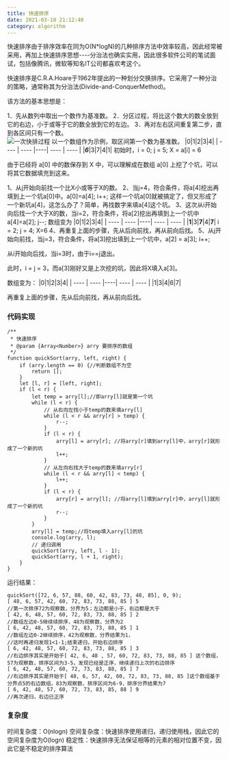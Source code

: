 ```yaml
---
title: 快速排序
date: 2021-03-10 21:12:40
category: algorithm
---
```

快速排序由于排序效率在同为O(N*logN)的几种排序方法中效率较高，因此经常被采用，再加上快速排序思想----分治法也确实实用，因此很多软件公司的笔试面试，包括像腾讯，微软等知名IT公司都喜欢考这个。

快速排序是C.R.A.Hoare于1962年提出的一种划分交换排序。它采用了一种分治的策略，通常称其为分治法(Divide-and-ConquerMethod)。

该方法的基本思想是：

1．先从数列中取出一个数作为基准数。
2．分区过程，将比这个数大的数全放到它的右边，小于或等于它的数全放到它的左边。
3．再对左右区间重复第二步，直到各区间只有一个数。  
![一次快排过程](https://upload-images.jianshu.io/upload_images/10024246-3f6f3e05a50e33ae.gif?imageMogr2/auto-orient/strip)
以一个数组作为示例，取区间第一个数为基准数。
|0|1|2|3|4|
|  ----  | ----  |----|  ----  | ----  |
|***6***|3|7|4|1|
初始时，i = 0;  j = 5;   X = a[i] = 6

由于已经将 a[0] 中的数保存到 X 中，可以理解成在数组 a[0] 上挖了个坑，可以将其它数据填充到这来。

1、从j开始向前找一个比X小或等于X的数。
2、当j=4，符合条件，将a[4]挖出再填到上一个坑a[0]中。a[0]=a[4]; i++;  这样一个坑a[0]就被搞定了，但又形成了一个新坑a[4]，这怎么办了？简单，再找数字来填a[4]这个坑。
3、这次从i开始向后找一个大于X的数，当i=2，符合条件，将a[2]挖出再填到上一个坑中a[4]=a[2]; j--;
数组变为
|0|1|2|3|4|
|  ----  | ----  |----|  ----  | ----  |
|**1**|3|**7**|4|**7**|
i = 2;   j = 4;   X=6
4、再重复上面的步骤，先从后向前找，再从前向后找。
5、从j开始向前找，当j=3，符合条件，将a[3]挖出填到上一个坑中，a[2] = a[3]; i++;

从i开始向后找，当i=3时，由于i==j退出。

此时，i = j = 3，而a[3]刚好又是上次挖的坑，因此将X填入a[3]。

数组变为：
|0|1|2|3|4|
|  ----  | ----  |----|  ----  | ----  |
|1|3|4|6|7|

再重复上面的步骤，先从后向前找，再从前向后找。
### 代码实现
```
/**
 * 快速排序
 * @param {Array<Number>} arry 要排序的数组
 */
function quickSort(arry, left, right) {
    if (arry.length == 0) {//判断数组不为空
        return [];
    }
    let [l, r] = [left, right];
    if (l < r) {
        let temp = arry[l];//即arry[l]就是第一个坑
        while (l < r) {
            // 从右向左找小于temp的数来填arry[l]
            while (l < r && arry[r] > temp) {
                r--;
            }
            if (l < r) {
                arry[l] = arry[r]; //将arry[r]填到arry[l]中，arry[r]就形成了一个新的坑
                l++;
            }
            // 从左向右找大于temp的数来填arry[r]
            while (l < r && arry[l] < temp) {
                l++;
            }
            if (l < r) {
                arry[r] = arry[l]; //将arry[l]填到arry[r]中，arry[l]就形成了一个新的坑
                r--;
            }
        }
        arry[l] = temp;//将temp填入arry[l]的坑
        console.log(arry, l);
        // 递归调用 
        quickSort(arry, left, l - 1);
        quickSort(arry, l + 1, right);
    }
}
```
运行结果：
```
quickSort([72, 6, 57, 88, 60, 42, 83, 73, 48, 85], 0, 9);
[ 48, 6, 57, 42, 60, 72, 83, 73, 88, 85 ] 5
//第一次排序72为观察数，分界为5；左边都是小于，右边都是大于
[ 42, 6, 48, 57, 60, 72, 83, 73, 88, 85 ] 2
//数组左边0-5继续续排序，48为观察数，分界为2
[ 6, 42, 48, 57, 60, 72, 83, 73, 88, 85 ] 1
//数组左边0-2继续排序，42为观察数，分界结果为1，
//这时再递归发现1<1-1;结束递归，开始右边排序
[ 6, 42, 48, 57, 60, 72, 83, 73, 88, 85 ] 3
//右边排序其实是开始于[ 42, 6, 48 , 57, 60, 72, 83, 73, 88, 85 ] 这个数组，57为观察数，排序区间为3-5，发现已经是正序，继续递归上次的右边排序
[ 6, 42, 48, 57, 60, 72, 73, 83, 88, 85 ] 7
//右边排序其实是开始于[ 48, 6, 57, 42, 60, 72, 83, 73, 88, 85 ]这个数组基于分界点5的右边数组，83为观察数，排序区间为6-9，排序分界结果为7
[ 6, 42, 48, 57, 60, 72, 73, 83, 85, 88 ] 9
//再次递归，右边已正序
```
### 复杂度
时间复杂度：O(nlogn)
空间复杂度：快速排序使用递归，递归使用栈，因此它的空间复杂度为O(logn)
稳定性：快速排序无法保证相等的元素的相对位置不变，因此它是不稳定的排序算法
